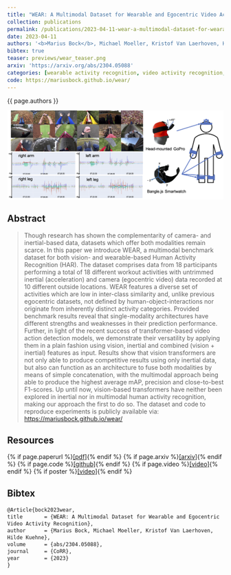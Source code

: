 ```yaml
---
title: "WEAR: A Multimodal Dataset for Wearable and Egocentric Video Activity Recognition"
collection: publications
permalink: /publications/2023-04-11-wear-a-multimodal-dataset-for-wearable-and-egocentric-video-activity-recognition
date: 2023-04-11
authors: '<b>Marius Bock</b>, Michael Moeller, Kristof Van Laerhoven, Hilde Kuehne'
bibtex: true
teaser: previews/wear_teaser.png
arxiv: 'https://arxiv.org/abs/2304.05088'
categories: [wearable activity recognition, video activity recognition, datasets]
code: https://mariusbock.github.io/wear/
---
```


{{ page.authors }}

<img class="pub_teaser" src="../images/previews/wear.png" alt="Teaser Image" title="teaser" />

## Abstract

> Though research has shown the complementarity of camera- and inertial-based data, datasets which offer both modalities remain scarce. In this paper we introduce WEAR, a multimodal benchmark dataset for both vision- and wearable-based Human Activity Recognition (HAR). The dataset comprises data from 18 participants performing a total of 18 different workout activities with untrimmed inertial (acceleration) and camera (egocentric video) data recorded at 10 different outside locations. WEAR features a diverse set of activities which are low in inter-class similarity and, unlike previous egocentric datasets, not defined by human-object-interactions nor originate from inherently distinct activity categories. Provided benchmark results reveal that single-modality architectures have different strengths and weaknesses in their prediction performance. Further, in light of the recent success of transformer-based video action detection models, we demonstrate their versatility by applying them in a plain fashion using vision, inertial and combined (vision + inertial) features as input. Results show that vision transformers are not only able to produce competitive results using only inertial data, but also can function as an architecture to fuse both modalities by means of simple concatenation, with the multimodal approach being able to produce the highest average mAP, precision and close-to-best F1-scores. Up until now, vision-based transformers have neither been explored in inertial nor in multimodal human activity recognition, making our approach the first to do so. The dataset and code to reproduce experiments is publicly available via: https://mariusbock.github.io/wear/

## Resources

{% if page.paperurl %}<a href=" {{ page.paperurl }} ">[pdf]</a>{% endif %} {% if page.arxiv %}<a href=" {{ page.arxiv }} ">[arxiv]</a>{% endif %} {% if page.code %}<a href=" {{ page.code }} ">[github]</a>{% endif %} {% if page.video %}<a href=" {{ page.video }} ">[video]</a>{% endif %} {% if poster %}<a href=" {{ page.poster }} ">[video]</a>{% endif %}

## Bibtex

    @Article{bock2023wear,
    title       = {WEAR: A Multimodal Dataset for Wearable and Egocentric Video Activity Recognition},
    author      = {Marius Bock, Michael Moeller, Kristof Van Laerhoven, Hilde Kuehne},
    volume 		= {abs/2304.05088},
    journal     = {CoRR},
    year        = {2023}
    }
